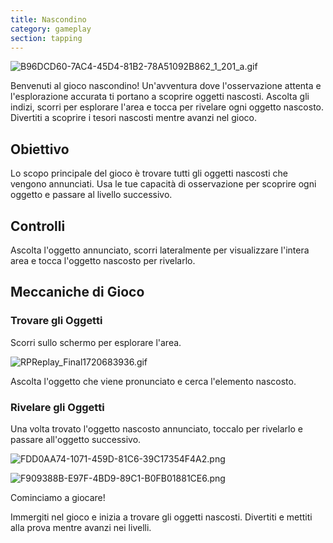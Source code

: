 ```yaml
---
title: Nascondino
category: gameplay
section: tapping
---
```

![B96DCD60-7AC4-45D4-81B2-78A51092B862_1_201_a.gif](https://help.studycat.com/hc/article_attachments/34930712507545)


Benvenuti al gioco nascondino! Un'avventura dove l'osservazione attenta e l'esplorazione accurata ti portano a scoprire oggetti nascosti. Ascolta gli indizi, scorri per esplorare l'area e tocca per rivelare ogni oggetto nascosto. Divertiti a scoprire i tesori nascosti mentre avanzi nel gioco.


## Obiettivo


Lo scopo principale del gioco è trovare tutti gli oggetti nascosti che vengono annunciati. Usa le tue capacità di osservazione per scoprire ogni oggetto e passare al livello successivo.


## Controlli


Ascolta l'oggetto annunciato, scorri lateralmente per visualizzare l'intera area e tocca l'oggetto nascosto per rivelarlo.


## Meccaniche di Gioco


### Trovare gli Oggetti


Scorri sullo schermo per esplorare l'area. 


![RPReplay_Final1720683936.gif](https://help.studycat.com/hc/article_attachments/34930712511513)


Ascolta l'oggetto che viene pronunciato e cerca l'elemento nascosto.


### Rivelare gli Oggetti


Una volta trovato l'oggetto nascosto annunciato, toccalo per rivelarlo e passare all'oggetto successivo.


![FDD0AA74-1071-459D-81C6-39C17354F4A2.png](https://help.studycat.com/hc/article_attachments/34783745782809)


 


![F909388B-E97F-4BD9-89C1-B0FB01881CE6.png](https://help.studycat.com/hc/article_attachments/34783721841177)


Cominciamo a giocare!


Immergiti nel gioco e inizia a trovare gli oggetti nascosti. Divertiti e mettiti alla prova mentre avanzi nei livelli.
